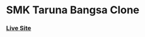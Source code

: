 # SMK Taruna Bangsa Clone

### <a href="https://daffaliefalza.github.io/taruna-bangsa/">Live Site</a>